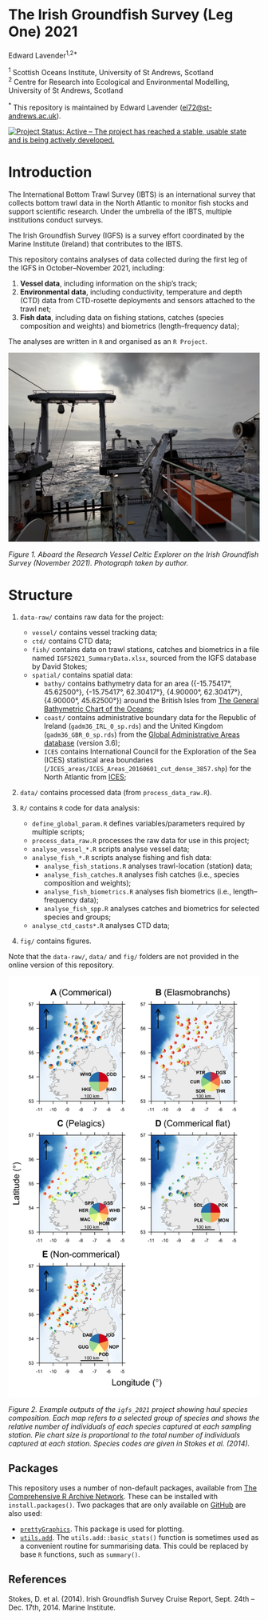The Irish Groundfish Survey (Leg One) 2021
================
Edward Lavender<sup>1,2\*</sup>

<!-- README.md is generated from README.Rmd. Please edit that file -->

<sup>1</sup> Scottish Oceans Institute, University of St Andrews,
Scotland  
<sup>2</sup> Centre for Research into Ecological and Environmental
Modelling, University of St Andrews, Scotland

<sup>\*</sup> This repository is maintained by Edward Lavender
(<el72@st-andrews.ac.uk>).

[![Project Status: Active – The project has reached a stable, usable
state and is being actively
developed.](https://www.repostatus.org/badges/latest/active.svg)](https://www.repostatus.org/#active)

# Introduction

The International Bottom Trawl Survey (IBTS) is an international survey
that collects bottom trawl data in the North Atlantic to monitor fish
stocks and support scientific research. Under the umbrella of the IBTS,
multiple institutions conduct surveys.

The Irish Groundfish Survey (IGFS) is a survey effort coordinated by the
Marine Institute (Ireland) that contributes to the IBTS.

This repository contains analyses of data collected during the first leg
of the IGFS in October–November 2021, including:

1.  **Vessel data**, including information on the ship’s track;
2.  **Environmental data**, including conductivity, temperature and
    depth (CTD) data from CTD-rosette deployments and sensors attached
    to the trawl net;
3.  **Fish data**, including data on fishing stations, catches (species
    composition and weights) and biometrics (length–frequency data);

The analyses are written in `R` and organised as an `R Project`.

<img src="README_img.png"/>

*Figure 1. Aboard the Research Vessel Celtic Explorer on the Irish
Groundfish Survey (November 2021). Photograph taken by author.*

# Structure

1.  `data-raw/` contains raw data for the project:
    
      - `vessel/` contains vessel tracking data;
      - `ctd/` contains CTD data;
      - `fish/` contains data on trawl stations, catches and biometrics
        in a file named `IGFS2021_SummaryData.xlsx`, sourced from the
        IGFS database by David Stokes;
      - `spatial/` contains spatial data:
          - `bathy/` contains bathymetry data for an area ({-15.75417°,
            45.62500°}, {-15.75417°, 62.30417°}, {4.90000°, 62.30417°},
            {4.90000°, 45.62500°}) around the British Isles from [The
            General Bathymetric Chart of the
            Oceans](https://www.gebco.net);
          - `coast/` contains administrative boundary data for the
            Republic of Ireland (`gadm36_IRL_0_sp.rds`) and the United
            Kingdom (`gadm36_GBR_0_sp.rds`) from the [Global
            Administrative Areas database](https://www.gadm.org/)
            (version 3.6);
          - `ICES` contains International Council for the Exploration of
            the Sea (ICES) statistical area boundaries
            (`/ICES_areas/ICES_Areas_20160601_cut_dense_3857.shp`) for
            the North Atlantic from
            [ICES](https://gis.ices.dk/geonetwork/srv/api/records/c784a0a3-752f-4b50-b02f-f225f6c815eb);

2.  `data/` contains processed data (from `process_data_raw.R`).

3.  `R/` contains `R` code for data analysis:
    
      - `define_global_param.R` defines variables/parameters required by
        multiple scripts;
      - `process_data_raw.R` processes the raw data for use in this
        project;
      - `analyse_vessel_*.R` scripts analyse vessel data;
      - `analyse_fish_*.R` scripts analyse fishing and fish data:
          - `analyse_fish_stations.R` analyses trawl-location (station)
            data;
          - `analyse_fish_catches.R` analyses fish catches (i.e.,
            species composition and weights);
          - `analyse_fish_biometrics.R` analyses fish biometrics (i.e.,
            length–frequency data);
          - `analyse_fish_spp.R` analyses catches and biometrics for
            selected species and groups;
      - `analyse_ctd_casts*.R` analyses CTD data;

4.  `fig/` contains figures.

Note that the `data-raw/`, `data/` and `fig/` folders are not provided
in the online version of this repository.

<img src="README_img_2.png"/>

*Figure 2. Example outputs of the `igfs_2021` project showing haul
species composition. Each map refers to a selected group of species and
shows the relative number of individuals of each species captured at
each sampling station. Pie chart size is proportional to the total
number of individuals captured at each station. Species codes are given
in Stokes et al. (2014).*

## Packages

This repository uses a number of non-default packages, available from
[The Comprehensive R Archive Network](https://cran.r-project.org). These
can be installed with `install.packages()`. Two packages that are only
available on [GitHub](https://github.com/) are also used:

  - [`prettyGraphics`](https://github.com/edwardlavender/prettyGraphics).
    This package is used for plotting.
  - [`utils.add`](https://github.com/edwardlavender/utils.add). The
    `utils.add::basic_stats()` function is sometimes used as a
    convenient routine for summarising data. This could be replaced by
    base `R` functions, such as `summary()`.

## References

Stokes, D. et al. (2014). Irish Groundfish Survey Cruise Report,
Sept. 24th – Dec. 17th, 2014. Marine Institute.
